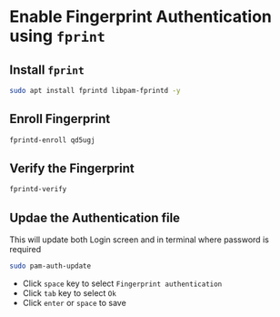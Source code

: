 # Enable Fingerprint Authentication using `fprint`

## Install `fprint`

  ```bash
  sudo apt install fprintd libpam-fprintd -y
  ```

## Enroll Fingerprint

  ```bash
  fprintd-enroll qd5ugj
  ```

## Verify the Fingerprint

  ```bash
  fprintd-verify
  ```


## Updae the Authentication file

This will update both Login screen and in terminal where password is required

  ```bash
  sudo pam-auth-update
  ```
  + Click `space` key to select `Fingerprint authentication`
  + Click `tab` key to select `Ok`
  + Click `enter` or `space` to save
